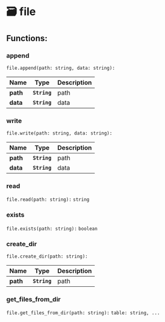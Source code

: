 # 🗃 file

## Functions:

### append

`file.append(path: string, data: string):`

| Name     | Type         | Description |
| -------- | ------------ | ----------- |
| **path** | **`String`** | path   |
| **data** | **`String`** | data   |

### write

`file.write(path: string, data: string):`

| Name     | Type         | Description |
| -------- | ------------ | ----------- |
| **path** | **`String`** | path   |
| **data** | **`String`** | data   |

### read

`file.read(path: string):` `string`

### exists

`file.exists(path: string):` `boolean`

### create_dir

`file.create_dir(path: string):`

| Name     | Type         | Description |
| -------- | ------------ | ----------- |
| **path** | **`String`** | path   |

### get_files_from_dir

`file.get_files_from_dir(path: string):` `table: string, ...`
